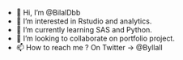 - 👋 Hi, I’m @BilalDbb
- 👀 I’m interested in Rstudio and analytics.
- 🌱 I’m currently learning SAS and Python.
- 💞️ I’m looking to collaborate on portfolio project.
- 📫 How to reach me ? On Twitter -> @Byllall

<!---
BilalDbb/BilalDbb is a ✨ special ✨ repository because its `README.md` (this file) appears on your GitHub profile.
You can click the Preview link to take a look at your changes.
--->
